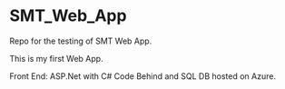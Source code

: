 # SMT_Web_App
Repo for the testing of SMT Web App.

This is my first Web App. 

Front End: ASP.Net with C# Code Behind and SQL DB hosted on Azure.
